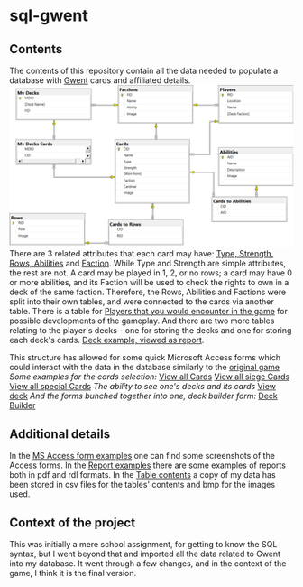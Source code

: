 # sql-gwent
## Contents
The contents of this repository contain all the data needed to populate a database with [Gwent](https://witcher.fandom.com/wiki/Gwent) cards and affiliated details.
![Structure](https://github.com/DudasDorian/sql-gwent/blob/main/db%20diagram.png)
There are 3 related attributes that each card may have: [Type, Strength, Rows, Abilities](https://witcher.fandom.com/wiki/Gwent#Card_Types) and [Faction](https://witcher.fandom.com/wiki/Gwent#Factions).
While Type and Strength are simple attributes, the rest are not. A card may be played in 1, 2, or no rows; a card may have 0 or more abilities, and its Faction will be used to check the rights to own in a deck of the same faction.
Therefore, the Rows, Abilities and Factions were split into their own tables, and were connected to the cards via another table.
There is a table for [Players that you would encounter in the game](https://witcher.fandom.com/wiki/Gwent_players) for possible developments of the gameplay.
And there are two more tables relating to the player's decks - one for storing the decks and one for storing each deck's cards. 
[Deck example, viewed as report](https://github.com/DudasDorian/sql-gwent/blob/main/Report%20examples/My%20Deck.pdf).

This structure has allowed for some quick Microsoft Access forms which could interact with the data in the database similarly to the [original game](https://witcher.fandom.com/wiki/Gwent)
_Some examples for the cards selection:_
[View all Cards](https://github.com/DudasDorian/sql-gwent/blob/main/MS%20Access%20form%20examples/cards_all.PNG)
[View all siege Cards](https://github.com/DudasDorian/sql-gwent/blob/main/MS%20Access%20form%20examples/cards_siege.PNG)
[View all special Cards](https://github.com/DudasDorian/sql-gwent/blob/main/MS%20Access%20form%20examples/cards_special.PNG)
_The ability to see one's decks and its cards_
[View deck](https://github.com/DudasDorian/sql-gwent/blob/main/MS%20Access%20form%20examples/my%20decks.PNG)
_And the forms bunched together into one, deck builder form:_
[Deck Builder](https://github.com/DudasDorian/sql-gwent/blob/main/MS%20Access%20form%20examples/deck%20builder%20stitched%20final.png)

## Additional details
In the [MS Access form examples](https://github.com/DudasDorian/sql-gwent/tree/main/MS%20Access%20form%20examples) one can find some screenshots of the Access forms.
In the [Report examples](https://github.com/DudasDorian/sql-gwent/tree/main/Report%20examples) there are some examples of reports both in pdf and rdl formats.
In the [Table contents](https://github.com/DudasDorian/sql-gwent/tree/main/Table%20contents) a copy of my data has been stored in csv files for the tables' contents and bmp for the images used.

## Context of the project
This was initially a mere school assignment, for getting to know the SQL syntax, but I went beyond that and imported all the data related to Gwent into my database.
It went through a few changes, and in the context of the game, I think it is the final version.
